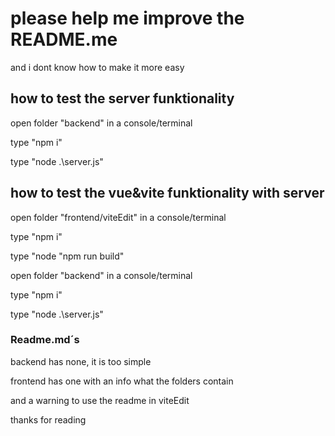 # please help me improve the README.me
and i dont know how to make it more easy
 
## how to test the server funktionality
open folder "backend" in a console/terminal

type "npm i"

type "node .\server.js"

## how to test the vue&vite funktionality with server
open folder "frontend/viteEdit" in a console/terminal

type "npm i"

type "node "npm run build"


open folder "backend" in a console/terminal

type "npm i"

type "node .\server.js"



### Readme.md´s
backend has none, it is too simple

frontend has one with an info what the folders contain

and a warning to use the readme in viteEdit


thanks for reading 

